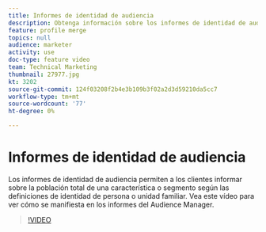 ```yaml
---
title: Informes de identidad de audiencia
description: Obtenga información sobre los informes de identidad de audiencia. Este tipo de informes en Audience Manager le permite informar sobre la población total de una característica o segmento por persona o unidad familiar.
feature: profile merge
topics: null
audience: marketer
activity: use
doc-type: feature video
team: Technical Marketing
thumbnail: 27977.jpg
kt: 3202
source-git-commit: 124f03208f2b4e3b109b3f02a2d3d59210da5cc7
workflow-type: tm+mt
source-wordcount: '77'
ht-degree: 0%

---
```



# Informes de identidad de audiencia

Los informes de identidad de audiencia permiten a los clientes informar sobre la población total de una característica o segmento según las definiciones de identidad de persona o unidad familiar. Vea este vídeo para ver cómo se manifiesta en los informes del Audience Manager.

>[!VIDEO](https://video.tv.adobe.com/v/27977/?quality=12)
